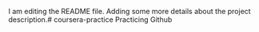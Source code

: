 I am editing the README file. Adding some more details about the project description.# coursera-practice
Practicing Github
